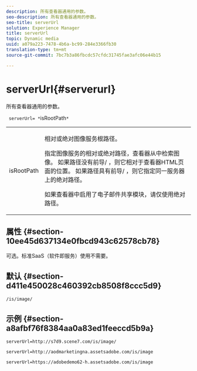 ```yaml
---
description: 所有查看器通用的参数。
seo-description: 所有查看器通用的参数。
seo-title: serverUrl
solution: Experience Manager
title: serverUrl
topic: Dynamic media
uuid: a079a223-7478-4b6a-bc99-284e3366fb30
translation-type: tm+mt
source-git-commit: 7bc7b3a86fbcdc57cfdc31745fae3afc06e44b15

---
```



# serverUrl{#serverurl}

所有查看器通用的参数。

` serverUrl= *`isRootPath`*`

<table id="table_9B98C97485DD4DEB8A6ECBCE8DF6B886"> 
 <tbody> 
  <tr> 
   <td colname="col1"> <p> <span class="codeph"> <span class="varname"> isRootPath</span></span> </p> </td> 
   <td colname="col2"> <p>相对或绝对图像服务根路径。 </p> <p> 指定图像服务的相对或绝对路径，查看器从中检索图像。 如果路径没有前导/ <span class="filepath"></span>，则它相对于查看器HTML页面的位置。 如果路径具有前导/ <span class="filepath"></span>，则它指定同一服务器上的绝对路径。 </p> <p> 如果查看器中启用了电子邮件共享模块，请仅使用绝对路径。 </p> </td> 
  </tr> 
 </tbody> 
</table>

## 属性 {#section-10ee45d637134e0fbcd943c62578cb78}

可选。标准SaaS（软件即服务）使用不需要。

## 默认 {#section-d411e450028c460392cb8508f8ccc5d9}

`/is/image/`

## 示例 {#section-a8afbf76f8384aa0a83ed1feeccd5b9a}

```
serverUrl=http://s7d9.scene7.com/is/image/
```

```
serverUrl=http://aodmarketingna.assetsadobe.com/is/image
```

```
serverUrl=https://adobedemo62-h.assetsadobe.com/is/image
```

